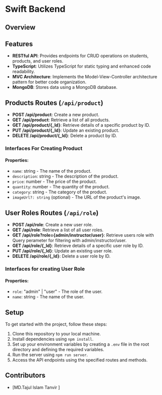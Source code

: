 # Swift Backend

## Overview

## Features

- **RESTful API**: Provides endpoints for CRUD operations on students, products, and user roles.
- **TypeScript**: Utilizes TypeScript for static typing and enhanced code readability.
- **MVC Architecture**: Implements the Model-View-Controller architecture pattern for better code organization.
- **MongoDB**: Stores data using a MongoDB database.

## Products Routes (`/api/product`)

- **POST /api/product**: Create a new product.
- **GET /api/product**: Retrieve a list of all products.
- **GET /api/product/{_Id}**: Retrieve details of a specific product by ID.
- **PUT /api/product/{_Id}**: Update an existing product.
- **DELETE /api/product/{_Id}**: Delete a product by ID.

### Interfaces For Creating Product
#### Properties:

- `name`: string - The name of the product.
- `description`: string - The description of the product.
- `price`: number - The price of the product.
- `quantity`: number - The quantity of the product.
- `category`: string - The category of the product.
- `imageUrl?: string` (optional) - The URL of the product's image.



## User Roles Routes (`/api/role`)

- **POST /api/role**: Create a new user role.
- **GET /api/role**: Retrieve a list of all user roles.
- **GET /api/role?role={admin/instructor/user}**: Retrieve users role with Query perameter for filtering with admin/instructor/user.
- **GET /api/role/{_Id}**: Retrieve details of a specific user role by ID.
- **PUT /api/role/{_Id}**: Update an existing user role.
- **DELETE /api/role/{_Id}**: Delete a user role by ID.

### Interfaces for creating User Role
#### Properties:

- `role`: "admin" | "user" - The role of the user.
- `name`: string - The name of the user.


## Setup

To get started with the project, follow these steps:

1. Clone this repository to your local machine.
2. Install dependencies using `npm install`.
3. Set up your environment variables by creating a `.env` file in the root directory and defining the required variables.
4. Run the server using `npm run server`.
5. Access the API endpoints using the specified routes and methods.

## Contributors

- [MD.Tajul Islam Tanvir ]

